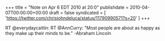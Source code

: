 +++
title = "Note on Apr 6 EDT 2010 at 20:0"
publishdate = 2010-04-07T00:00:00+00:00
draft = false
syndicated = [ 'https://twitter.com/chrisjohndeluca/status/11790990571?s=20' ]
+++

RT @everydaycaitlin: RT @AnnCurry: "Most people are about as happy as they make up their minds to be." -Abraham Lincoln
